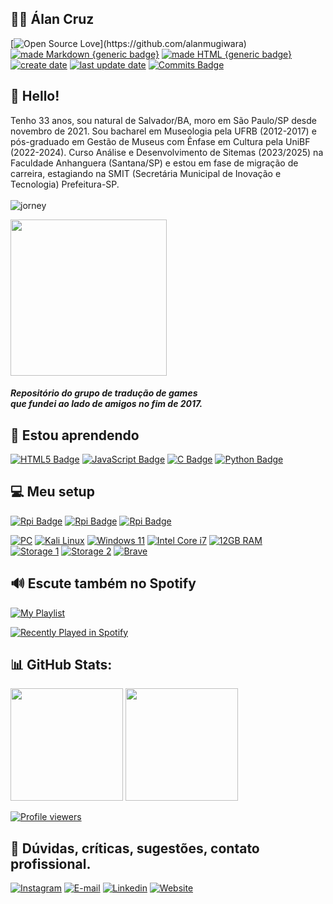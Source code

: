 ## 🧑‍💻 Álan Cruz
 
[![Open Source Love](https://badges.frapsoft.com/os/v1/open-source.svg?)](https://github.com/alanmugiwara)
[![made Markdown {generic badge}](https://img.shields.io/badge/Made%20with-Markdown%20-8A2BE2)](https://github.com/alanmugiwara)
[![made HTML {generic badge}](https://img.shields.io/badge/Made%20with-HTML--5%20-8A2BE2)](https://github.com/alanmugiwara)
[![create date](https://badges.pufler.dev/created/alanmugiwara/7z-mugi-splitter?color=8A2BE2)](https://github.com/alanmugiwara)
[![last update date](https://badges.pufler.dev/Updated/alanmugiwara/7z-mugi-splitter?color=8A2BE2)](https://github.com/alanmugiwara)
[![Commits Badge](https://img.shields.io/github/commit-activity/m/alanmugiwara/7z-mugi-splitter.svg?color=8A2BE2)](https://github.com/alanmugiwara)

## 🖖 Hello!
Tenho 33 anos, sou natural de Salvador/BA, moro em São Paulo/SP desde novembro de 2021. Sou bacharel em Museologia pela UFRB (2012-2017) e pós-graduado em Gestão de Museus com Ênfase em Cultura pela UniBF (2022-2024). Curso Análise e Desenvolvimento de Sitemas (2023/2025) na Faculdade Anhanguera (Santana/SP) e estou em fase de migração de carreira, estagiando na SMIT (Secretária Municipal de Inovação e Tecnologia) Prefeitura-SP. <br><br>
![jorney](https://c.tenor.com/n1ZS7gsJQq8AAAAC/tenor.gif) <br>

<a href="https://github.com/jumpmanclubbrasil">
  <img width="250px" src="https://i.ibb.co/B3RK81T/jump-logo.png">
</a> <h5 >Repositório do grupo de tradução de games<br/>que fundei ao lado de amigos no fim de 2017.</h5>

## 📖 Estou aprendendo
[![HTML5 Badge](https://img.shields.io/badge/html5-8A2BE2.svg?style=for-the-badge&logo=html5&logoColor=white)]()
[![JavaScript Badge](https://img.shields.io/badge/javascript-8A2BE2.svg?style=for-the-badge&logo=javascript&logoColor=%23F7DF1E)]()
[![C Badge](https://img.shields.io/badge/-8A2BE2.svg?style=for-the-badge&logo=c%2B%2B&logoColor=white)]()
[![Python Badge](https://img.shields.io/badge/python-8A2BE2.svg?style=for-the-badge&logo=python&logoColor=ffdd54)]()

## 💻 Meu setup
[![Rpi Badge](https://img.shields.io/badge/Raspberry%20Pi\-5-8A2BE2?style=for-the-badge&logo=Raspberry%20Pi&logoColor=white)]()
[![Rpi Badge](https://img.shields.io/badge/Raspberry%20Pi\-Zero%202W-8A2BE2?style=for-the-badge&logo=Raspberry%20Pi&logoColor=white)]()
[![Rpi Badge](https://img.shields.io/badge/Raspberry%20Pi\-Pico-8A2BE2?style=for-the-badge&logo=Raspberry%20Pi&logoColor=white)]()

[![PC](https://img.shields.io/badge/Lenovo%20-330S%2015IKB-%238A2BE2.svg?&style=flat-square&logo=Laptop&ogoColor=white)](https://support.lenovo.com/us/pt/solutions/pd500198)
[![Kali Linux](https://img.shields.io/badge/Kali%20Linux-XFCE-%238A2BE2.svg?&style=flat-square&logo=ubuntu&logoColor=white)](https://www.kali.org/)
[![Windows 11](https://img.shields.io/badge/Windows%2011-23H2-%238A2BE2.svg?&style=flat-square&logo=windows&logoColor=white)](https://ghostclouds.xyz/wp/w11-22h2-22621)
[![Intel Core i7](https://img.shields.io/badge/Intel-Core%20i7%208th%20%20Gen-%238A2BE2.svg?&style=flat-square&logo=l&logoColor=white)](https://www.intel.com.br/content/www/br/pt/products/sku/122589/intel-core-i78550u-processor-8m-cache-up-to-4-00-ghz/specifications.html)
[![12GB RAM](https://img.shields.io/badge/RAM%20DDR4-12GB-%238A2BE2.svg?&style=flat-square&logoColor=white)](https://github.com/alanmugiwara/alanmugiwara)<br/>
[![Storage 1](https://img.shields.io/badge/SSD%201TB-NVMe-%238A2BE2.svg?&style=flat-square&logoColor=white)](https://walramelec.com/)
[![Storage 2](https://img.shields.io/badge/SSD%201TB-SATA-%238A2BE2.svg?&style=flat-square&logoColor=white)](https://www.xray-disk.com/)
[![Brave](https://img.shields.io/badge/Browser-Brave-%238A2BE2.svg?&style=flat-square&logo=Brave&logoColor=white)](https://brave.com/pt-br/)

## 🔊 Escute também no Spotify

[![My Playlist](https://img.shields.io/badge/Minha%20Playlist%20Garage%20Rock-%231DB954.svg?&style=flat-square&logo=spotify&logoColor=white)](https://open.spotify.com/playlist/4kL0kA3lIKKjaq06u0SOGm)

[![Recently Played in Spotify](https://spotify-recently-played-readme.vercel.app/api?user=31azx3lfr7765tkvcyw4l6ow36ri)](https://open.spotify.com/user/31azx3lfr7765tkvcyw4l6ow36ri)

## 📊 GitHub Stats:
<img loading="lazy" height="180em" src="https://github-readme-stats.vercel.app/api/top-langs/?username=alanmugiwara&layout=compact&langs_count=7&theme=material-palenight"/>
<img loading="lazy" height="180em" src="https://github-readme-stats.vercel.app/api?username=alanmugiwara&show_icons=true&theme=material-palenight&include_all_commits=true&count_private=true"/>

[![Profile viewers](https://visitcount.itsvg.in/api?id=alanmugiwara&icon=1&color=0)](https://visitcount.itsvg.in)

## 🔎 Dúvidas, críticas, sugestões, contato profissional.

<a href="https://instagram.com/alancruz_tec" target="_blank"><img loading="lazy" src="https://img.shields.io/badge/-Instagram-%23E4405F?style=for-the-badge&logo=instagram&logoColor=white" alt="Instagram"></a>
<a href="mailto:contato@alancruz.tec.br"><img loading="lazy" src="https://img.shields.io/badge/E--Mail-D14836?style=for-the-badge&logo=gmail&logoColor=white" alt="E-mail"></a>
<a href="https://linkedin.com/in/alansilvadacruz" target="_blank"><img loading="lazy" src="https://img.shields.io/badge/-LinkedIn-%230077B5?style=for-the-badge&logo=linkedin&logoColor=white" alt="Linkedin"></a>
<a href="https://alancruz.tec.br" target="_blank"><img loading="lazy" src="https://img.shields.io/badge/-My%20Website-%230077B5?style=for-the-badge&logo=wordpress&logoColor=white" alt="Website"></a>
